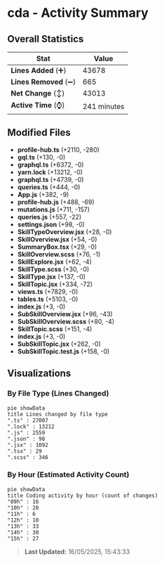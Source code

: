 # cda - Activity Summary 

## Overall Statistics

| Stat                   | Value                                                             |
| ---------------------- | ----------------------------------------------------------------- |
| **Lines Added** (➕)   | 43678                                          |
| **Lines Removed** (➖) | 665                                        |
| **Net Change** (↕)    | 43013                |
| **Active Time** (⌚)   | 241 minutes |


## Modified Files
- **profile-hub.ts** (+2110, -280)
- **gql.ts** (+130, -0)
- **graphql.ts** (+6372, -0)
- **yarn.lock** (+13212, -0)
- **graphql.ts** (+4739, -0)
- **queries.ts** (+444, -0)
- **App.js** (+382, -9)
- **profile-hub.js** (+488, -69)
- **mutations.js** (+711, -157)
- **queries.js** (+557, -22)
- **settings.json** (+98, -0)
- **SkillTypeOverview.jsx** (+28, -0)
- **SkillOverview.jsx** (+54, -0)
- **SummaryBox.tsx** (+29, -0)
- **SkillOverview.scss** (+76, -1)
- **SkillExplore.jsx** (+62, -4)
- **SkillType.scss** (+30, -0)
- **SkillType.jsx** (+137, -0)
- **SkillTopic.jsx** (+334, -72)
- **views.ts** (+7829, -0)
- **tables.ts** (+5103, -0)
- **index.js** (+3, -0)
- **SubSkillOverview.jsx** (+96, -43)
- **SubSkillOverview.scss** (+80, -4)
- **SkillTopic.scss** (+151, -4)
- **index.js** (+3, -0)
- **SubSkillTopic.jsx** (+262, -0)
- **SubSkillTopic.test.js** (+158, -0)

## Visualizations

### By File Type (Lines Changed)

```mermaid
pie showData
title Lines changed by file type
".ts" : 27007
".lock" : 13212
".js" : 2559
".json" : 98
".jsx" : 1092
".tsx" : 29
".scss" : 346
```

### By Hour (Estimated Activity Count)

```mermaid
pie showData
title Coding activity by hour (count of changes)
"09h" : 16
"10h" : 20
"11h" : 6
"12h" : 10
"13h" : 33
"14h" : 30
"15h" : 27
```


> **Last Updated:** 16/05/2025, 15:43:33
